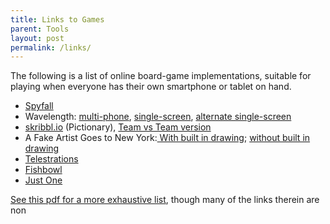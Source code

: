 ```yaml
---
title: Links to Games
parent: Tools
layout: post
permalink: /links/
---
```


The following is a list of online board-game implementations,
suitable for playing when everyone has their own smartphone or tablet on hand.

- [Spyfall](https://spyfall.adrianocola.com/) <!--https://netgames.io/games/spyfall-->
- Wavelength: [multi-phone](https://longwave.web.app/), [single-screen](https://heretothere.app/), [alternate single-screen](https://gjeuken.github.io/telewave/)
- [skribbl.io](https://skribbl.io/) (Pictionary), [Team vs Team version](https://drawbattle.io/)
- A Fake Artist Goes to New York:[ With built in drawing](https://el-artista.herokuapp.com/); [without built in drawing](https://fake-artist.herokuapp.com/)
- [Telestrations](https://drawphone.tannerkrewson.com/)
- [Fishbowl](https://fishbowl-game.com/)
- [Just One](https://just1.herokuapp.com/)


[See this pdf for a more exhaustive list](https://drive.google.com/file/d/1NO-05LM-SakbwqNajBXgIO4HuCSkBd6n/view),
though many of the links therein are non


<!--
- [Catan](https://colonist.io/)
- [Codenames](https://codenamesgame.com/), [Duet](https://www.codenamesgreen.com/fighter), [Pictures](https://codenames.dport.me/privilege)
-->




